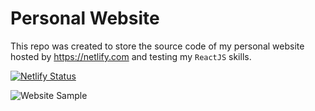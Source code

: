 # Personal Website

This repo was created to store the source code of my personal website hosted by <https://netlify.com> and testing my `ReactJS` skills.

[![Netlify Status](https://api.netlify.com/api/v1/badges/188495b9-008a-4bb2-82da-d2aebbcc3813/deploy-status)](https://app.netlify.com/sites/samithseu/deploys)

<img src="https://i.imgur.com/YvJcfjD.jpeg" alt="Website Sample"/>
